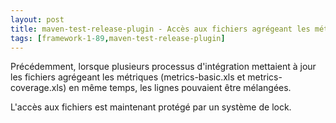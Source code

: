 ```yaml
---
layout: post
title: maven-test-release-plugin - Accès aux fichiers agrégeant les métriques
tags: [framework-1-89,maven-test-release-plugin]
---
```

Précédemment, lorsque plusieurs processus d'intégration mettaient à jour  les fichiers agrégeant les métriques (metrics-basic.xls et metrics-coverage.xls) en même temps, les lignes pouvaient être mélangées.

L'accès aux fichiers est maintenant protégé par un système de lock.